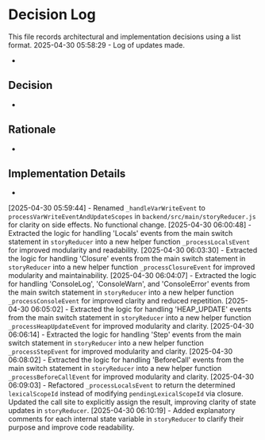 # Decision Log

This file records architectural and implementation decisions using a list format.
2025-04-30 05:58:29 - Log of updates made.

*

## Decision

*

## Rationale 

*

## Implementation Details

*
[2025-04-30 05:59:44] - Renamed `_handleVarWriteEvent` to `processVarWriteEventAndUpdateScopes` in `backend/src/main/storyReducer.js` for clarity on side effects. No functional change.
[2025-04-30 06:00:48] - Extracted the logic for handling 'Locals' events from the main switch statement in `storyReducer` into a new helper function `_processLocalsEvent` for improved modularity and readability.
[2025-04-30 06:03:30] - Extracted the logic for handling 'Closure' events from the main switch statement in `storyReducer` into a new helper function `_processClosureEvent` for improved modularity and maintainability.
[2025-04-30 06:04:07] - Extracted the logic for handling 'ConsoleLog', 'ConsoleWarn', and 'ConsoleError' events from the main switch statement in `storyReducer` into a new helper function `_processConsoleEvent` for improved clarity and reduced repetition.
[2025-04-30 06:05:02] - Extracted the logic for handling 'HEAP_UPDATE' events from the main switch statement in `storyReducer` into a new helper function `_processHeapUpdateEvent` for improved modularity and clarity.
[2025-04-30 06:06:14] - Extracted the logic for handling 'Step' events from the main switch statement in `storyReducer` into a new helper function `_processStepEvent` for improved modularity and clarity.
[2025-04-30 06:08:02] - Extracted the logic for handling 'BeforeCall' events from the main switch statement in `storyReducer` into a new helper function `_processBeforeCallEvent` for improved modularity and clarity.
[2025-04-30 06:09:03] - Refactored `_processLocalsEvent` to return the determined `lexicalScopeId` instead of modifying `pendingLexicalScopeId` via closure. Updated the call site to explicitly assign the result, improving clarity of state updates in `storyReducer`.
[2025-04-30 06:10:19] - Added explanatory comments for each internal state variable in `storyReducer` to clarify their purpose and improve code readability.